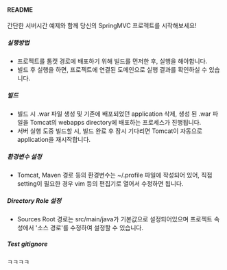 #### README

간단한 서버시간 예제와 함께 당신의 SpringMVC 프로젝트를 시작해보세요!

##### 실행방법
- 프로젝트를 톰캣 경로에 배포하기 위해 빌드를 먼저한 후, 실행을 해야합니다.
- 빌드 후 실행을 하면, 프로젝트에 연결된 도메인으로 실행 결과를 확인하실 수 있습니다.

##### 빌드
- 빌드 시 .war 파일 생성 및 기존에 배포되었던 application 삭제, 생성 된 .war 파일을 Tomcat의 webapps directory에 배포하는 프로세스가 진행됩니다.
- 서버 실행 도중 빌드할 시, 빌드 완료 후 잠시 기다리면 Tomcat이 자동으로 application을 재시작합니다.


##### 환경변수 설정
- Tomcat, Maven 경로 등의 환경변수는 ~/.profile 파일에 작성되어 있어, 직접 setting이 필요한 경우 vim 등의 편집기로 열어서 수정하면 됩니다.

##### Directory Role 설정
- Sources Root 경로는 src/main/java가 기본값으로 설정되어있으며 프로젝트 속성에서 '소스 경로'를 수정하여 설정할 수 있습니다.

##### Test gitignore
ㅋㅋㅋㅋ
